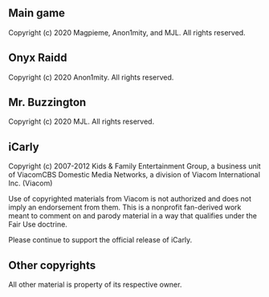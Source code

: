 Main game
---------------------
Copyright (c) 2020 Magpieme, Anon1mity, and MJL. All rights reserved.

Onyx Raidd
---------------------
Copyright (c) 2020 Anon1mity. All rights reserved.

Mr. Buzzington
---------------------
Copyright (c) 2020 MJL. All rights reserved.

iCarly
---------------------
Copyright (c) 2007-2012 Kids & Family Entertainment Group, a business unit of ViacomCBS Domestic Media Networks, a division of Viacom International Inc. (Viacom)

Use of copyrighted materials from Viacom is not authorized and does not imply an endorsement from them. This is a nonprofit fan-derived work meant to comment on and parody material in a way that qualifies under the Fair Use doctrine.

Please continue to support the official release of iCarly.

Other copyrights
---------------------
All other material is property of its respective owner.
